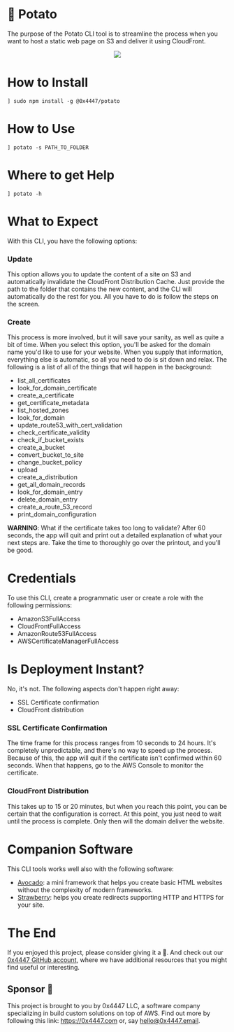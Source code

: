 # 🥔 Potato

The purpose of the Potato CLI tool is to streamline the process when you want to host a static web page on S3 and deliver it using CloudFront.

<div align="center">
	<img src="https://raw.githubusercontent.com/0x4447/0x4447-cli-potato/master/assets/main.png">
</div>

# How to Install

```
] sudo npm install -g @0x4447/potato
```

# How to Use

```
] potato -s PATH_TO_FOLDER
```

# Where to get Help

```
] potato -h
```

# What to Expect

With this CLI, you have the following options:

### Update

This option allows you to update the content of a site on S3 and automatically invalidate the CloudFront Distribution Cache. Just provide the path to the folder that contains the new content, and the CLI will automatically do the rest for you. All you have to do is follow the steps on the screen.

### Create

This process is more involved, but it will save your sanity, as well as quite a bit of time. When you select this option, you'll be asked for the domain name you'd like to use for your website. When you supply that information, everything else is automatic, so all you need to do is sit down and relax. The following is a list of all of the things that will happen in the background:

- list_all_certificates
- look_for_domain_certificate
- create_a_certificate
- get_certificate_metadata
- list_hosted_zones
- look_for_domain
- update_route53_with_cert_validation
- check_certificate_validity
- check_if_bucket_exists
- create_a_bucket
- convert_bucket_to_site
- change_bucket_policy
- upload
- create_a_distribution
- get_all_domain_records
- look_for_domain_entry
- delete_domain_entry
- create_a_route_53_record
- print_domain_configuration

**WARNING**: What if the certificate takes too long to validate? After 60 seconds, the app will quit and print out a detailed explanation of what your next steps are. Take the time to thoroughly go over the printout, and you'll be good.

# Credentials

To use this CLI, create a programmatic user or create a role with the following permissions:

- AmazonS3FullAccess
- CloudFrontFullAccess
- AmazonRoute53FullAccess
- AWSCertificateManagerFullAccess

# Is Deployment Instant?

No, it's not. The following aspects don't happen right away:

- SSL Certificate confirmation
- CloudFront distribution

### SSL Certificate Confirmation

The time frame for this process ranges from 10 seconds to 24 hours. It's completely unpredictable, and there's no way to speed up the process. Because of this, the app will quit if the certificate isn't confirmed within 60 seconds. When that happens, go to the AWS Console to monitor the certificate.

### CloudFront Distribution

This takes up to 15 or 20 minutes, but when you reach this point, you can be certain that the configuration is correct. At this point, you just need to wait until the process is complete. Only then will the domain deliver the website.

# Companion Software

This CLI tools works well also with the following software:

- [Avocado](https://www.npmjs.com/package/@0x4447/avocado): a mini framework that helps you create basic HTML websites without the complexity of modern frameworks.
- [Strawberry](https://www.npmjs.com/package/@0x4447/strawberry): helps you create redirects supporting HTTP and HTTPS for your site.

# The End

If you enjoyed this project, please consider giving it a 🌟. And check out our [0x4447 GitHub account](https://github.com/0x4447), where we have additional resources that you might find useful or interesting.

## Sponsor 🎊

This project is brought to you by 0x4447 LLC, a software company specializing in build custom solutions on top of AWS. Find out more by following this link: https://0x4447.com or, say [hello@0x4447.email](mailto:hello@0x4447.email?Subject=Hello%20From%20Repo&Body=Hi%2C%0A%0AMy%20name%20is%20NAME%2C%20and%20I%27d%20like%20to%20get%20in%20touch%20with%20someone%20at%200x4447.%0A%0AI%27d%20like%20to%20discuss%20the%20following%20topics%3A%0A%0A-%20LIST_OF_TOPICS_TO_DISCUSS%0A%0ASome%20useful%20information%3A%0A%0A-%20My%20full%20name%20is%3A%20FIRST_NAME%20LAST_NAME%0A-%20My%20time%20zone%20is%3A%20TIME_ZONE%0A-%20My%20working%20hours%20are%20from%3A%20TIME%20till%20TIME%0A-%20My%20company%20name%20is%3A%20COMPANY%20NAME%0A-%20My%20company%20website%20is%3A%20https%3A%2F%2F%0A%0ABest%20regards.).
